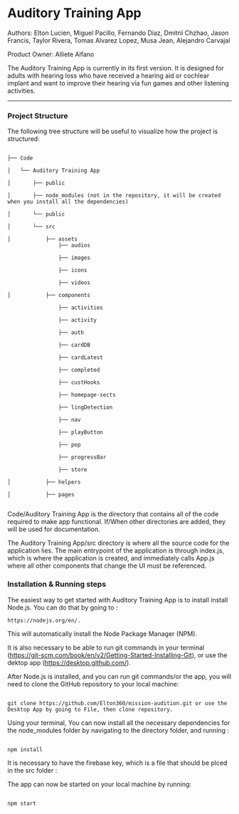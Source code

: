 # Auditory Training App

Authors: Elton Lucien, Miguel Pacillo, Fernando Diaz, Dmitrii Chzhao, Jason Francis, Taylor Rivera, Tomas Alvarez Lopez, Musa Jean, Alejandro Carvajal

Product Owner: Alliete Alfano

The Auditory Training App is currently in its first version. It is designed for adults with
hearing loss who have received a hearing aid or cochlear implant and want to improve their hearing
via fun games and other listening activities.

---

### Project Structure

The following tree structure will be useful to visualize how the project is structured:

```

├── Code

│   └── Auditory Training App

│       ├── public

│       ├── node_modules (not in the repository, it will be created when you install all the dependencies)

│       └── public

│       └── src

│           ├── assets
                ├── audios

                ├── images

                ├── icons

                ├── videos

│           ├── components

                ├── activities

                ├── activity

                ├── auth

                ├── cardDB

                ├── cardLatest

                ├── completed

                ├── custHooks

                ├── homepage-sects

                ├── lingDetection

                ├── nav

                ├── playButton

                ├── pop

                ├── progressBar

                ├── store

│           ├── helpers

│           ├── pages


```

Code/Auditory Training App is the directory that contains all of the code required to make app functional. If/When other directories are added, they will be used for documentation.

The Auditory Training App/src directory is where all the source code for the application lies. The main entrypoint of the application is through index.js, which is where the application is created, and immediately calls App.js where all other components that change the UI must be referenced.

### Installation & Running steps

The easiest way to get started with Auditory Training App is to install install Node.js. You can do that by going to :

```
https://nodejs.org/en/.
```

This will automatically install the Node Package Manager (NPM).

It is also necessary to be able to run git commands in your terminal (https://git-scm.com/book/en/v2/Getting-Started-Installing-Git), or use the dektop app (https://desktop.github.com/).

After Node.js is installed, and you can run git commands/or the app, you will need to clone the GitHub repository to your local machine:

```

git clone https://github.com/Elton360/mission-audition.git or use the Desktop App by going to File, then clone repository.

```

Using your terminal, You can now install all the necessary dependencies for the node_modules folder by navigating to the directory folder, and running :

```

npm install

```

It is necessary to have the firebase key, which is a file that should be plced in the src folder :

The app can now be started on your local machine by running:

```

npm start

```
